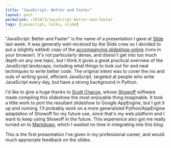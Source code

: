 ```yaml
---
title: "JavaScript: Better and Faster"
layout: post
permalink: /2010/3/JavaScript-Better-and-Faster
tags: [javascript, talks, slide]
---
```


"JavaScript: Better and Faster" is the name of a presentation I gave at [Slide](http://www.slide.com) last week.  It was generally well-received by the Slide crew so I decided to put a (slightly edited) copy of the [accompanying slideshow online](http://www.bcherry.net/talks/js-better-faster) (runs in your browser).  It's not particularly dense, and doesn't get into too much depth on any one topic, but I think it gives a great practical overview of the JavaScript landscape, including what things to look out for and neat techniques to write better code.  The original intent was to cover the ins and outs of writing good, efficient JavaScript, targeted at people who write JavaScript every day, but have a strong background in Python.

I'd like to give a huge thanks to [Scott Chacon](http://scottchacon.com/), whose [Showoff](http://github.com/schacon/showoff) software made compiling this slideshow the most enjoyable thing imaginable.  It took a little work to port the resultant slideshow to Google AppEngine, but I got it up and running.  I'll probably work on a more generalized Python/AppEngine adaptation of Showoff for my future use, since that's my web platform and I want to keep using Showoff in the future.  This experience also got me really turned on to [Markdown](http://daringfireball.net/projects/markdown/), which I wasted no time in integrating into this blog.

This is the first presentation I've given in my professional career, and would much appreciate feedback on the slides.